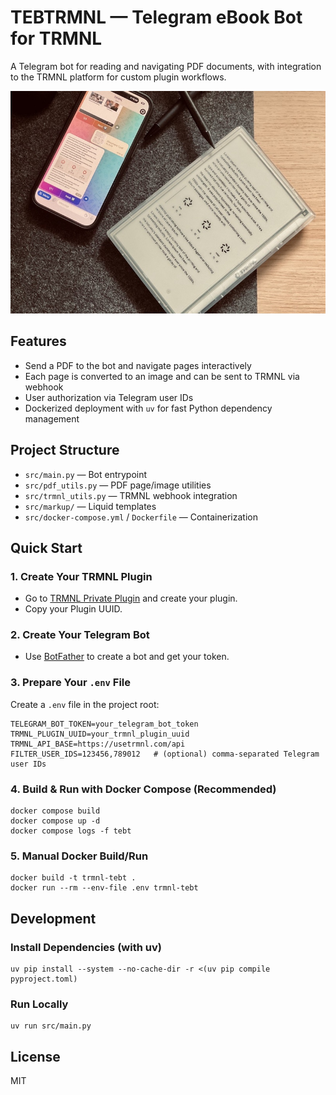 # TEBTRMNL — Telegram eBook Bot for TRMNL

A Telegram bot for reading and navigating PDF documents, with integration to the TRMNL platform for custom plugin workflows.

![photo](photo.jpeg)

## Features

- Send a PDF to the bot and navigate pages interactively
- Each page is converted to an image and can be sent to TRMNL via webhook
- User authorization via Telegram user IDs
- Dockerized deployment with `uv` for fast Python dependency management

## Project Structure

- `src/main.py` — Bot entrypoint
- `src/pdf_utils.py` — PDF page/image utilities
- `src/trmnl_utils.py` — TRMNL webhook integration
- `src/markup/` — Liquid templates
- `src/docker-compose.yml` / `Dockerfile` — Containerization

## Quick Start

### 1. Create Your TRMNL Plugin

- Go to [TRMNL Private Plugin](https://usetrmnl.com/integrations/private-plugin) and create your plugin.
- Copy your Plugin UUID.

### 2. Create Your Telegram Bot

- Use [BotFather](https://core.telegram.org/bots#6-botfather) to create a bot and get your token.

### 3. Prepare Your `.env` File

Create a `.env` file in the project root:
```
TELEGRAM_BOT_TOKEN=your_telegram_bot_token
TRMNL_PLUGIN_UUID=your_trmnl_plugin_uuid
TRMNL_API_BASE=https://usetrmnl.com/api
FILTER_USER_IDS=123456,789012   # (optional) comma-separated Telegram user IDs
```

### 4. Build & Run with Docker Compose (Recommended)

```fish
docker compose build
docker compose up -d
docker compose logs -f tebt
```

### 5. Manual Docker Build/Run

```fish
docker build -t trmnl-tebt .
docker run --rm --env-file .env trmnl-tebt
```

## Development

### Install Dependencies (with uv)

```fish
uv pip install --system --no-cache-dir -r <(uv pip compile pyproject.toml)
```

### Run Locally

```fish
uv run src/main.py
```

## License

MIT
